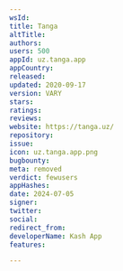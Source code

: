 ```yaml
---
wsId: 
title: Tanga
altTitle: 
authors: 
users: 500
appId: uz.tanga.app
appCountry: 
released: 
updated: 2020-09-17
version: VARY
stars: 
ratings: 
reviews: 
website: https://tanga.uz/
repository: 
issue: 
icon: uz.tanga.app.png
bugbounty: 
meta: removed
verdict: fewusers
appHashes: 
date: 2024-07-05
signer: 
twitter: 
social: 
redirect_from: 
developerName: Kash App
features: 

---
```


